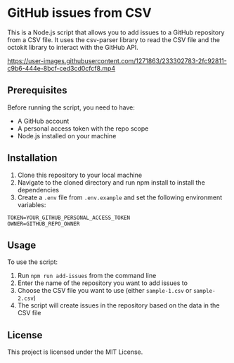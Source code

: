 # GitHub issues from CSV

This is a Node.js script that allows you to add issues to a GitHub repository from a CSV file. It uses the csv-parser library to read the CSV file and the octokit library to interact with the GitHub API.

https://user-images.githubusercontent.com/1271863/233302783-2fc92811-c9b6-444e-8bcf-ced3cd0cfcf8.mp4

## Prerequisites

Before running the script, you need to have:

- A GitHub account
- A personal access token with the repo scope
- Node.js installed on your machine

## Installation

1. Clone this repository to your local machine
2. Navigate to the cloned directory and run npm install to install the dependencies
3. Create a `.env` file from `.env.example` and set the following environment variables:

```.env
TOKEN=YOUR_GITHUB_PERSONAL_ACCESS_TOKEN
OWNER=GITHUB_REPO_OWNER
```

## Usage

To use the script:

1. Run `npm run add-issues` from the command line
2. Enter the name of the repository you want to add issues to
3. Choose the CSV file you want to use (either `sample-1.csv` or `sample-2.csv`)
4. The script will create issues in the repository based on the data in the CSV file

## License

This project is licensed under the MIT License.
